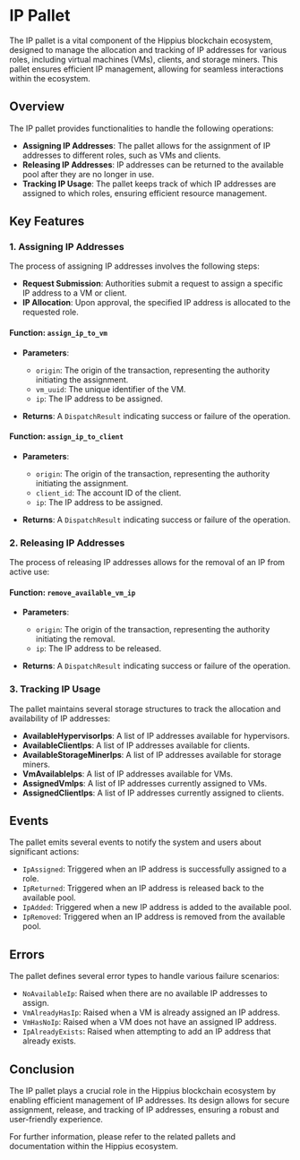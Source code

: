 # IP Pallet

The IP pallet is a vital component of the Hippius blockchain ecosystem, designed to manage the allocation and tracking of IP addresses for various roles, including virtual machines (VMs), clients, and storage miners. This pallet ensures efficient IP management, allowing for seamless interactions within the ecosystem.

## Overview

The IP pallet provides functionalities to handle the following operations:

- **Assigning IP Addresses**: The pallet allows for the assignment of IP addresses to different roles, such as VMs and clients.
- **Releasing IP Addresses**: IP addresses can be returned to the available pool after they are no longer in use.
- **Tracking IP Usage**: The pallet keeps track of which IP addresses are assigned to which roles, ensuring efficient resource management.

## Key Features

### 1. Assigning IP Addresses

The process of assigning IP addresses involves the following steps:

- **Request Submission**: Authorities submit a request to assign a specific IP address to a VM or client.
- **IP Allocation**: Upon approval, the specified IP address is allocated to the requested role.

#### Function: `assign_ip_to_vm`

- **Parameters**:
  - `origin`: The origin of the transaction, representing the authority initiating the assignment.
  - `vm_uuid`: The unique identifier of the VM.
  - `ip`: The IP address to be assigned.

- **Returns**: A `DispatchResult` indicating success or failure of the operation.

#### Function: `assign_ip_to_client`

- **Parameters**:
  - `origin`: The origin of the transaction, representing the authority initiating the assignment.
  - `client_id`: The account ID of the client.
  - `ip`: The IP address to be assigned.

- **Returns**: A `DispatchResult` indicating success or failure of the operation.

### 2. Releasing IP Addresses

The process of releasing IP addresses allows for the removal of an IP from active use:

#### Function: `remove_available_vm_ip`

- **Parameters**:
  - `origin`: The origin of the transaction, representing the authority initiating the removal.
  - `ip`: The IP address to be released.

- **Returns**: A `DispatchResult` indicating success or failure of the operation.

### 3. Tracking IP Usage

The pallet maintains several storage structures to track the allocation and availability of IP addresses:

- **AvailableHypervisorIps**: A list of IP addresses available for hypervisors.
- **AvailableClientIps**: A list of IP addresses available for clients.
- **AvailableStorageMinerIps**: A list of IP addresses available for storage miners.
- **VmAvailableIps**: A list of IP addresses available for VMs.
- **AssignedVmIps**: A list of IP addresses currently assigned to VMs.
- **AssignedClientIps**: A list of IP addresses currently assigned to clients.

## Events

The pallet emits several events to notify the system and users about significant actions:

- `IpAssigned`: Triggered when an IP address is successfully assigned to a role.
- `IpReturned`: Triggered when an IP address is released back to the available pool.
- `IpAdded`: Triggered when a new IP address is added to the available pool.
- `IpRemoved`: Triggered when an IP address is removed from the available pool.

## Errors

The pallet defines several error types to handle various failure scenarios:

- `NoAvailableIp`: Raised when there are no available IP addresses to assign.
- `VmAlreadyHasIp`: Raised when a VM is already assigned an IP address.
- `VmHasNoIp`: Raised when a VM does not have an assigned IP address.
- `IpAlreadyExists`: Raised when attempting to add an IP address that already exists.

## Conclusion

The IP pallet plays a crucial role in the Hippius blockchain ecosystem by enabling efficient management of IP addresses. Its design allows for secure assignment, release, and tracking of IP addresses, ensuring a robust and user-friendly experience.

For further information, please refer to the related pallets and documentation within the Hippius ecosystem.